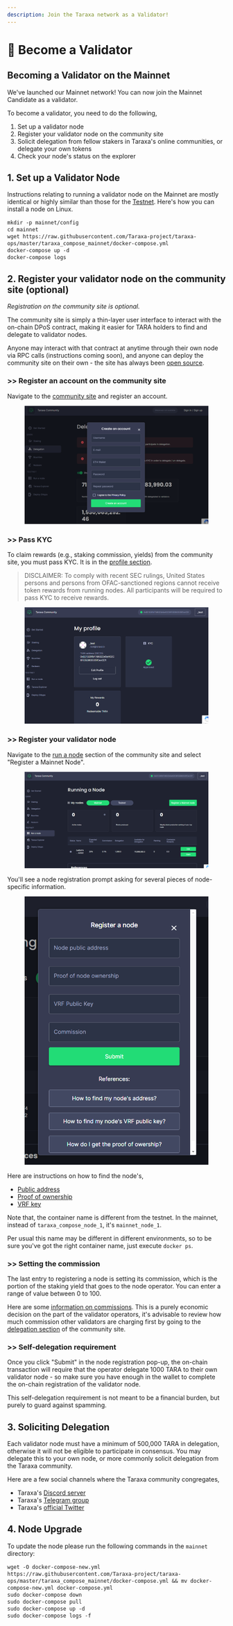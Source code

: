 ```yaml
---
description: Join the Taraxa network as a Validator!
---
```


# 🌱 Become a Validator

## Becoming a Validator on the Mainnet

We've launched our Mainnet network! You can now join the Mainnet Candidate as a validator.&#x20;

To become a validator, you need to do the following,&#x20;

1. Set up a validator node&#x20;
2. Register your validator node on the community site&#x20;
3. Solicit delegation from fellow stakers in Taraxa's online communities, or delegate your own tokens&#x20;
4. Check your node's status on the explorer&#x20;



## 1.  Set up a Validator Node&#x20;

Instructions relating to running a validator node on the Mainnet are mostly identical or highly similar than those for the [Testnet](../node-setup/testnet\_node\_setup/).  Here's how you can install a node on Linux.&#x20;

```
mkdir -p mainnet/config
cd mainnet
wget https://raw.githubusercontent.com/Taraxa-project/taraxa-ops/master/taraxa_compose_mainnet/docker-compose.yml
docker-compose up -d
docker-compose logs
```





## 2.  Register your validator node on the community site (optional)

_Registration on the community site is optional._&#x20;

The community site is simply a thin-layer user interface to interact with the on-chain DPoS contract, making it easier for TARA holders to find and delegate to validator nodes.&#x20;

Anyone may interact with that contract at anytime through their own node via RPC calls (instructions coming soon), and anyone can deploy the community site on their own - the site has always been [open source](https://github.com/Taraxa-project/taraxa-platform).&#x20;



### >> Register an account on the community site&#x20;

Navigate to the [community site](http://community.taraxa.io/) and register an account.&#x20;

<figure><img src="../.gitbook/assets/1. register.png" alt=""><figcaption></figcaption></figure>

### >> Pass KYC

To claim rewards (e.g., staking commission, yields) from the community site, you must pass KYC. It is in the [profile section](https://community.taraxa.io/profile).&#x20;

> DISCLAIMER: To comply with recent SEC rulings, United States persons and persons from OFAC-sanctioned regions cannot receive token rewards from running nodes. All participants will be required to pass KYC to receive rewards.

<figure><img src="../.gitbook/assets/2. kyc.png" alt=""><figcaption></figcaption></figure>

### >> Register your validator node&#x20;

Navigate to the [run a node](https://community.taraxa.io/node) section of the community site and select "Register a Mainnet Node".&#x20;

<figure><img src="../.gitbook/assets/3. register a validator.png" alt=""><figcaption></figcaption></figure>

You'll see a node registration prompt asking for several pieces of node-specific information.&#x20;

<figure><img src="../.gitbook/assets/3. enter node details.png" alt=""><figcaption></figcaption></figure>

Here are instructions on how to find the node's,&#x20;

* [Public address](https://docs.taraxa.io/node-setup/node\_address)
* [Proof of ownership](../node-setup/proof\_owership.md)
* [VRF key](../node-setup/vrf\_key.md)

Note that, the container name is different from the testnet. In the mainnet, instead of `taraxa_compose_node_1`, it's `mainnet_node_1`.&#x20;

Per usual this name may be different in different environments, so to be sure you've got the right container name, just execute `docker ps`.&#x20;

### >> Setting the commission

The last entry to registering a node is setting its commission, which is the portion of the staking yield that goes to the node operator. You can enter a range of value between 0 to 100.&#x20;

Here are some [information on commissions](https://docs.taraxa.io/faq/mainnet-candidate#c0e0). This is a purely economic decision on the part of the validator operators, it's advisable to review how much commission other validators are charging first by going to the [delegation section](https://community.taraxa.io/delegation) of the community site.&#x20;

### >> Self-delegation requirement

Once you click "Submit" in the node registration pop-up, the on-chain transaction will require that the operator delegate 1000 TARA to their own validator node - so make sure you have enough in the wallet to complete the on-chain registration of the validator node.&#x20;

This self-delegation requirement is not meant to be a financial burden, but purely to guard against spamming.&#x20;



## 3.  Soliciting Delegation

Each validator node must have a minimum of 500,000 TARA in delegation, otherwise it will not be eligible to participate in consensus. You may delegate this to your own node, or more commonly solicit delegation from the Taraxa community.&#x20;

Here are a few social channels where the Taraxa community congregates, &#x20;

* Taraxa's [Discord server](https://www.taraxa.io/discord)
* Taraxa's [Telegram group](https://www.taraxa.io/tg)
* Taraxa's [official Twitter](https://twitter.com/taraxa\_project)



## 4.  Node Upgrade

To update the node please run the following commands in the `mainnet` directory:

```
wget -O docker-compose-new.yml https://raw.githubusercontent.com/Taraxa-project/taraxa-ops/master/taraxa_compose_mainnet/docker-compose.yml && mv docker-compose-new.yml docker-compose.yml
sudo docker-compose down
sudo docker-compose pull
sudo docker-compose up -d
sudo docker-compose logs -f
```

